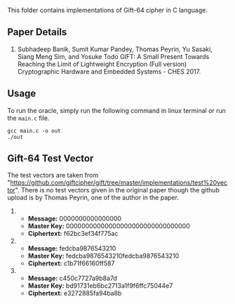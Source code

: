 This folder contains implementations of Gift-64 cipher in C language.

## Paper Details
1. Subhadeep Banik, Sumit Kumar Pandey, Thomas Peyrin, Yu Sasaki, Siang Meng Sim, and Yosuke Todo
GIFT: A Small Present Towards Reaching the Limit of Lightweight Encryption (Full version)
Cryptographic Hardware and Embedded Systems - CHES 2017.

## Usage
To run the oracle, simply run the following command in linux terminal or run the `main.c` file.
````
gcc main.c -o out
./out
````

## Gift-64 Test Vector
The test vectors are taken from "https://github.com/giftcipher/gift/tree/master/implementations/test%20vector".
There is no test vectors given in the original paper though the github upload is by Thomas Peyrin,
one of the author in the paper.

1.  - **Message:** 0000000000000000
    - **Master Key:** 00000000000000000000000000000000
    - **Ciphertext:** f62bc3ef34f775ac

2.  - **Message:** fedcba9876543210
    - **Master Key:** fedcba9876543210fedcba9876543210
    - **Ciphertext:** c1b71f66160ff587

3.  - **Message:** c450c7727a9b8a7d
    - **Master Key:** bd91731eb6bc2713a1f9f6ffc75044e7
    - **Ciphertext:** e3272885fa94ba8b
